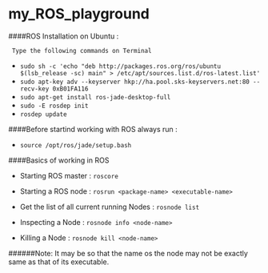 # my_ROS_playground

####ROS Installation on Ubuntu :

     Type the following commands on Terminal 

* `sudo sh -c 'echo "deb http://packages.ros.org/ros/ubuntu $(lsb_release -sc) main" > /etc/apt/sources.list.d/ros-latest.list'`
* `sudo apt-key adv --keyserver hkp://ha.pool.sks-keyservers.net:80 --recv-key 0xB01FA116`
* `sudo apt-get install ros-jade-desktop-full`
* `sudo -E rosdep init`
* `rosdep update`

####Before startind working with ROS always run :

* `source /opt/ros/jade/setup.bash`

####Basics of working in ROS 

* Starting ROS master :
`roscore`

* Starting a ROS node :
`rosrun <package-name> <executable-name>`

* Get the list of all current running Nodes :
`rosnode list`

* Inspecting a Node :
`rosnode info <node-name>`

* Killing a Node : 
`rosnode kill <node-name>`

######Note: It may be so that the name os the node may not be exactly same as that of its executable.
